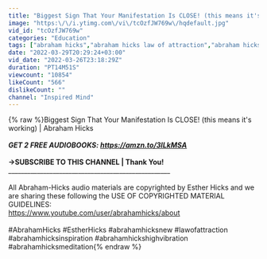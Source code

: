 ```yaml
---
title: "Biggest Sign That Your Manifestation Is CLOSE! (this means it's working) | Abraham Hicks"
image: "https:\/\/i.ytimg.com\/vi\/tcOzfJW769w\/hqdefault.jpg"
vid_id: "tcOzfJW769w"
categories: "Education"
tags: ["abraham hicks","abraham hicks law of attraction","abraham hicks money"]
date: "2022-03-29T20:29:24+03:00"
vid_date: "2022-03-26T23:18:29Z"
duration: "PT14M51S"
viewcount: "10854"
likeCount: "566"
dislikeCount: ""
channel: "Inspired Mind"
---
```

{% raw %}Biggest Sign That Your Manifestation Is CLOSE! (this means it's working) | Abraham Hicks<br />______­_________________________________________________________<br />GET 2 FREE AUDIOBOOKS: <a rel="nofollow" target="blank" href="https://amzn.to/3lLkMSA">https://amzn.to/3lLkMSA</a><br />______­_________________________________________________________<br />→SUBSCRIBE TO THIS CHANNEL | Thank You!<br />______­_________________________________________________________<br /><br />All Abraham-Hicks audio materials are copyrighted by Esther Hicks and we are sharing these following the USE OF COPYRIGHTED MATERIAL GUIDELINES:<br /><a rel="nofollow" target="blank" href="https://www.youtube.com/user/abrahamhicks/about">https://www.youtube.com/user/abrahamhicks/about</a><br /><br />#AbrahamHicks #EstherHicks #abrahamhicksnew #lawofattraction #abrahamhicksinspiration #abrahamhickshighvibration #abrahamhicksmeditation{% endraw %}
